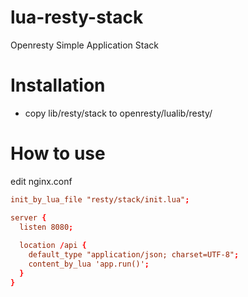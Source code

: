 lua-resty-stack
===============

Openresty Simple Application Stack


Installation
============
* copy lib/resty/stack to openresty/lualib/resty/


How to use
==========
edit nginx.conf

```nginx.conf
init_by_lua_file "resty/stack/init.lua";

server {
  listen 8080;
  
  location /api {
    default_type "application/json; charset=UTF-8";
    content_by_lua 'app.run()';
  }
}
```
